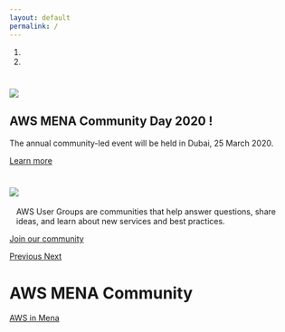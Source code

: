 ```yaml
---
layout: default
permalink: /
---
```


<!-- <div id="carousel-index" class="carousel slide" data-ride="carousel"> -->
<div id="carousel-index" class="carousel slide">
  <ol class="carousel-indicators">
    <li data-target="#carousel-index" data-slide-to="0" class="active"></li>
    <li data-target="#carousel-index" data-slide-to="1"></li>
  </ol>
  <div class="carousel-inner">
     <div class="carousel-item communityday active">	    
        <div class="container">	
          <div class="carousel-caption text-center">	
            <h1><img src="/content/img/aws-mena-community-day.png" id="communityday-logo" /></h1>	
            <h2 class="mt-4">AWS MENA Community Day 2020 !</h2>	
            <p>The annual community-led event will be held in Dubai, 25 March 2020.</p>	
            <p class="mt-4"><a class="btn btn-lg btn-primary" href="/communityday/" role="button">Learn more</a></p>	
          </div>	
        </div>	
      </div>	
    <div class="carousel-item usergroups">
      <div class="container">
        <div class="carousel-caption text-center">
          <h1><img src="/content/img/usergroups-members.png" id="usergroups-members" /></h1>
          <p><div style="max-width: 480px; margin-left: auto; margin-right: auto;">AWS User Groups are communities that help answer questions, share ideas, and learn about new services and best practices.</div></p>
          <p><a class="btn btn-lg btn-primary" href="/usergroups/" role="button">Join our community</a></p>
        </div>
      </div>
    </div>
  </div>
  <a class="carousel-control-prev" href="#carousel-index" role="button" data-slide="prev">
    <span class="carousel-control-prev-icon" aria-hidden="true"></span>
    <span class="sr-only">Previous</span>
  </a>
  <a class="carousel-control-next" href="#carousel-index" role="button" data-slide="next">
    <span class="carousel-control-next-icon" aria-hidden="true"></span>
    <span class="sr-only">Next</span>
  </a>
</div>

<div class="container">
  <h1>AWS MENA Community</h1>
  <p><a href="https://aws.amazon.com/usergroups/">AWS in Mena</a></p>
</div>
